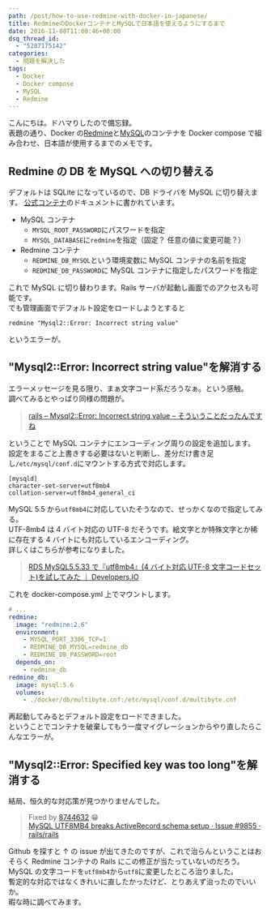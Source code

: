 ```yaml
---
path: /post/how-to-use-redmine-with-docker-in-japanese/
title: RedmineのDockerコンテナとMySQLで日本語を使えるようにするまで
date: 2016-11-08T11:00:46+00:00
dsq_thread_id:
  - "5287175142"
categories:
  - 問題を解決した
tags:
  - Docker
  - Docker compose
  - MySQL
  - Redmine
---
```


こんにちは。ドハマりしたので備忘録。  
表題の通り、Docker の[Redmine](https://hub.docker.com/_/redmine/)と[MySQL](https://hub.docker.com/_/mysql/)のコンテナを Docker compose で組み合わせ、日本語が使用するまでのメモです。

<!--more-->

## Redmine の DB を MySQL への切り替える

デフォルトは SQLite になっているので、DB ドライバを MySQL に切り替えます。 [公式コンテナ](https://hub.docker.com/_/redmine/)のドキュメントに書かれています。

- MySQL コンテナ
  - `MYSQL_ROOT_PASSWORD`にパスワードを指定
  - `MYSQL_DATABASE`に`redmine`を指定（固定？ 任意の値に変更可能？）
- Redmine コンテナ
  - `REDMINE_DB_MYSQL`という環境変数に MySQL コンテナの名前を指定
  - `REDMINE_DB_PASSWORD`に MySQL コンテナに指定したパスワードを指定

これで MySQL に切り替わります。Rails サーバが起動し画面でのアクセスも可能です。  
でも管理画面でデフォルト設定をロードしようとすると

```
redmine "Mysql2::Error: Incorrect string value"
```

というエラーが。

## "Mysql2::Error: Incorrect string value"を解消する

エラーメッセージを見る限り、まぁ文字コード系だろうなぁ。という感触。  
調べてみるとやっぱり同様の問題が。

> [rails – Mysql2::Error: Incorrect string value – そういうことだったんですね](http://babiy3104.hateblo.jp/entry/2014/02/13/000219)

ということで MySQL コンテナにエンコーディング周りの設定を追加します。  
設定をまるごと上書きする必要はないと判断し、差分だけ書き足し`/etc/mysql/conf.d`にマウントする方式で対応します。

```
[mysqld]
character-set-server=utf8mb4
collation-server=utf8mb4_general_ci
```

MySQL 5.5 から`utf8mb4`に対応していたそうなので、せっかくなので指定してみる。  
UTF-8mb4 は 4 バイト対応の UTF-8 だそうです。絵文字とか特殊文字とか稀に存在する 4 バイトにも対応しているエンコーディング。  
詳しくはこちらが参考になりました。

> [RDS MySQL5.5.33 で『utf8mb4』(4 バイト対応 UTF-8 文字コードセット)を試してみた ｜ Developers.IO](http://dev.classmethod.jp/cloud/aws/utf8mb4-on-rds-mysql/)

これを docker-compose.yml 上でマウントします。

```yaml
# ...
redmine:
  image: "redmine:2.6"
  environment:
    - MYSQL_PORT_3306_TCP=1
    - REDMINE_DB_MYSQL=redmine_db
    - REDMINE_DB_PASSWORD=root
  depends_on:
    - redmine_db
redmine_db:
  image: mysql:5.6
  volumes:
    - ./docker/db/multibyte.cnf:/etc/mysql/conf.d/multibyte.cnf
```

再起動してみるとデフォルト設定をロードできました。  
ということでコンテナを破棄してもう一度マイグレーションからやり直したらこんなエラーが。

## "Mysql2::Error: Specified key was too long"を解消する

結局、恒久的な対応策が見つかりませんでした。

> Fixed by [8744632](https://github.com/rails/rails/commit/8744632fb5649cf26cdcd1518a3554ece95a401b) 😁  
> [MySQL UTF8MB4 breaks ActiveRecord schema setup · Issue #9855 · rails/rails](https://github.com/rails/rails/issues/9855)

Github を探すと ↑ の issue が出てきたのですが、これで治らんということはおそらく Redmine コンテナの Rails にこの修正が当たっていないのだろう。  
MySQL の文字コードを`utf8mb4`から`utf8`に変更したところ治りました。  
暫定的な対応ではなくきれいに直したかったけど、とりあえず治ったのでいいか。  
暇な時に調べてみます。
